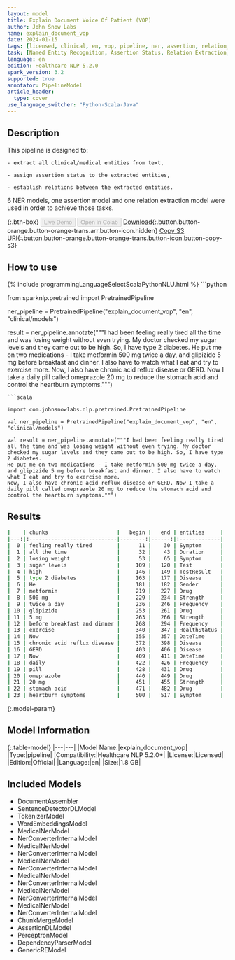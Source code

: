 ```yaml
---
layout: model
title: Explain Document Voice Of Patient (VOP)
author: John Snow Labs
name: explain_document_vop
date: 2024-01-15
tags: [licensed, clinical, en, vop, pipeline, ner, assertion, relation_extraction]
task: [Named Entity Recognition, Assertion Status, Relation Extraction, Pipeline Healthcare]
language: en
edition: Healthcare NLP 5.2.0
spark_version: 3.2
supported: true
annotator: PipelineModel
article_header:
  type: cover
use_language_switcher: "Python-Scala-Java"
---
```


## Description

This pipeline is designed to:

    - extract all clinical/medical entities from text,

    - assign assertion status to the extracted entities,

    - establish relations between the extracted entities.

6 NER models, one assertion model and one relation extraction model were used in order to achieve those tasks.

{:.btn-box}
<button class="button button-orange" disabled>Live Demo</button>
<button class="button button-orange" disabled>Open in Colab</button>
[Download](https://s3.amazonaws.com/auxdata.johnsnowlabs.com/clinical/models/explain_document_vop_en_5.2.0_3.2_1705353221923.zip){:.button.button-orange.button-orange-trans.arr.button-icon.hidden}
[Copy S3 URI](s3://auxdata.johnsnowlabs.com/clinical/models/explain_document_vop_en_5.2.0_3.2_1705353221923.zip){:.button.button-orange.button-orange-trans.button-icon.button-copy-s3}

## How to use



<div class="tabs-box" markdown="1">
{% include programmingLanguageSelectScalaPythonNLU.html %}
```python

from sparknlp.pretrained import PretrainedPipeline

ner_pipeline = PretrainedPipeline("explain_document_vop", "en", "clinical/models")

result = ner_pipeline.annotate("""I had been feeling really tired all the time and was losing weight without even trying. My doctor checked my sugar levels and they came out to be high. So, I have type 2 diabetes. 
He put me on two medications - I take metformin 500 mg twice a day, and glipizide 5 mg before breakfast and dinner. I also have to watch what I eat and try to exercise more.
Now, I also have chronic acid reflux disease or GERD. Now I take a daily pill called omeprazole 20 mg to reduce the stomach acid and control the heartburn symptoms.""")

```
```scala

import com.johnsnowlabs.nlp.pretrained.PretrainedPipeline

val ner_pipeline = PretrainedPipeline("explain_document_vop", "en", "clinical/models")

val result = ner_pipeline.annotate("""I had been feeling really tired all the time and was losing weight without even trying. My doctor checked my sugar levels and they came out to be high. So, I have type 2 diabetes. 
He put me on two medications - I take metformin 500 mg twice a day, and glipizide 5 mg before breakfast and dinner. I also have to watch what I eat and try to exercise more.
Now, I also have chronic acid reflux disease or GERD. Now I take a daily pill called omeprazole 20 mg to reduce the stomach acid and control the heartburn symptoms.""")

```
</div>

## Results

```bash
|    | chunks                      |   begin |   end | entities     |
|---:|:----------------------------|--------:|------:|:-------------|
|  0 | feeling really tired        |      11 |    30 | Symptom      |
|  1 | all the time                |      32 |    43 | Duration     |
|  2 | losing weight               |      53 |    65 | Symptom      |
|  3 | sugar levels                |     109 |   120 | Test         |
|  4 | high                        |     146 |   149 | TestResult   |
|  5 | type 2 diabetes             |     163 |   177 | Disease      |
|  6 | He                          |     181 |   182 | Gender       |
|  7 | metformin                   |     219 |   227 | Drug         |
|  8 | 500 mg                      |     229 |   234 | Strength     |
|  9 | twice a day                 |     236 |   246 | Frequency    |
| 10 | glipizide                   |     253 |   261 | Drug         |
| 11 | 5 mg                        |     263 |   266 | Strength     |
| 12 | before breakfast and dinner |     268 |   294 | Frequency    |
| 13 | exercise                    |     340 |   347 | HealthStatus |
| 14 | Now                         |     355 |   357 | DateTime     |
| 15 | chronic acid reflux disease |     372 |   398 | Disease      |
| 16 | GERD                        |     403 |   406 | Disease      |
| 17 | Now                         |     409 |   411 | DateTime     |
| 18 | daily                       |     422 |   426 | Frequency    |
| 19 | pill                        |     428 |   431 | Drug         |
| 20 | omeprazole                  |     440 |   449 | Drug         |
| 21 | 20 mg                       |     451 |   455 | Strength     |
| 22 | stomach acid                |     471 |   482 | Drug         |
| 23 | heartburn symptoms          |     500 |   517 | Symptom      |
```

{:.model-param}
## Model Information

{:.table-model}
|---|---|
|Model Name:|explain_document_vop|
|Type:|pipeline|
|Compatibility:|Healthcare NLP 5.2.0+|
|License:|Licensed|
|Edition:|Official|
|Language:|en|
|Size:|1.8 GB|

## Included Models

- DocumentAssembler
- SentenceDetectorDLModel
- TokenizerModel
- WordEmbeddingsModel
- MedicalNerModel
- NerConverterInternalModel
- MedicalNerModel
- NerConverterInternalModel
- MedicalNerModel
- NerConverterInternalModel
- MedicalNerModel
- NerConverterInternalModel
- MedicalNerModel
- NerConverterInternalModel
- MedicalNerModel
- NerConverterInternalModel
- ChunkMergeModel
- AssertionDLModel
- PerceptronModel
- DependencyParserModel
- GenericREModel